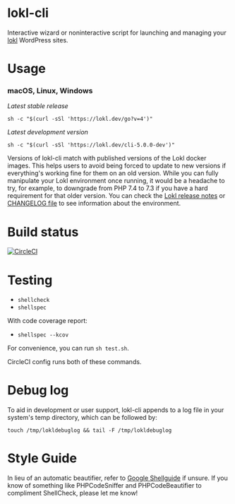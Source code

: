 lokl-cli
========

Interactive wizard or noninteractive script for launching and managing your [lokl](https://lokl.dev) WordPress sites.

Usage
=====

### macOS, Linux, Windows

*Latest stable release*

`sh -c "$(curl -sSl 'https://lokl.dev/go?v=4')"`

*Latest development version*

`sh -c "$(curl -sSl 'https://lokl.dev/cli-5.0.0-dev')"`

Versions of lokl-cli match with published versions of the Lokl docker images. This helps users to avoid being forced to update to new versions if everything's working fine for them on an old version. While you can fully manipulate your Lokl environment once running, it would be a headache to try, for example, to downgrade from PHP 7.4 to 7.3 if you have a hard requirement for that older version. You can check the [Lokl release notes](https://github.com/leonstafford/lokl/releases) or [CHANGELOG file](https://github.com/leonstafford/lokl/blob/master/CHANGELOG.md) to see information about the environment.


Build status
============

[![CircleCI](https://circleci.com/gh/leonstafford/lokl-cli.svg?style=svg)](https://circleci.com/gh/leonstafford/lokl-cli)

Testing
=======

 - `shellcheck`
 - `shellspec`

With code coverage report:

 - `shellspec --kcov`

For convenience, you can run `sh test.sh`.

CircleCI config runs both of these commands.

Debug log
=========

To aid in development or user support, lokl-cli appends to a log file
 in your system's temp directory, which can be followed by:

`touch /tmp/lokldebuglog && tail -F /tmp/lokldebuglog`

Style Guide
===========

In lieu of an automatic beautifier, refer to [Google Shellguide](https://google.github.io/styleguide/shellguide.html) if unsure. If you know of something like PHPCodeSniffer and PHPCodeBeautifier to compliment ShellCheck, please let me know!

